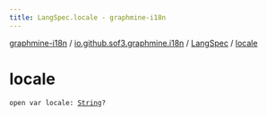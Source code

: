 ```yaml
---
title: LangSpec.locale - graphmine-i18n
---
```


[graphmine-i18n](../../index.html) / [io.github.sof3.graphmine.i18n](../index.html) / [LangSpec](index.html) / [locale](./locale.html)

# locale

`open var locale: `[`String`](https://kotlinlang.org/api/latest/jvm/stdlib/kotlin/-string/index.html)`?`